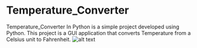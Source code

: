# Temperature_Converter
Temperature_Converter In Python is a simple project developed using Python. This project is a GUI application that converts Temperature from a Celsius unit to Fahrenheit.
![alt text](https://github.com/abhayy143/Temperature_Converter/blob/main/assets/abc.png?raw=true)
